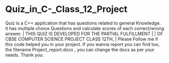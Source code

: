 # Quiz_in_C-_Class_12_Project
Quiz is a C++ application that has questions related to general Knowledge.
It has multiple choice Questions and calculate scores of each correct/wrong answer. 
| THIS QUIZ IS DEVELOPED FOR THE PARTIAL FULFILLMENT  |
|    OF CBSE COMPUTER SCIENCE PROJECT CLASS 12TH,    |
Please Follow me if this code helped you in your project. 
If you wanna report you can find too, the filename Project_report.docx ,
 you can change the docs as per your needs.
 Thank you.